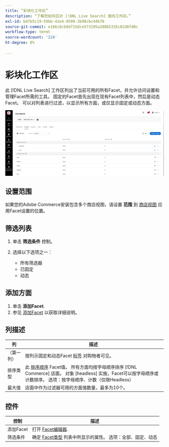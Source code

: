 ```yaml
---
title: “彩块化工作区”
description: “了解您如何应对 [!DNL Live Search] 面向工作区。”
exl-id: b47b5c19-59bb-41e4-9599-3b90cbc44b70
source-git-commit: e166c8cb9d715dce573195a188b5335c02d8fd0c
workflow-type: tm+mt
source-wordcount: '224'
ht-degree: 0%

---
```


# 彩块化工作区

此 [!DNL Live Search] 工作区列出了当前可用的所有Facet，并允许访问设置和管理Facet所需的工具。 固定的Facet首先出现在现有Facet列表中，然后是动态Facet。 可以对列表进行过滤，以显示所有方面，或仅显示固定或动态方面。

![彩块化工作区](assets/faceting-workspace.png)

## 设置范围

如果您的Adobe Commerce安装包含多个商店视图，请设置 **范围** 到 [商店视图](https://experienceleague.adobe.com/docs/commerce-admin/start/setup/websites-stores-views.html#scope-settings) 应用Facet设置的位置。

## 筛选列表

1. 单击 **筛选条件** 控制。
1. 选择以下选项之一：

   * 所有筛选器
   * 已固定
   * 动态

## 添加方面

1. 单击 **添加Facet**.
1. 参见 [添加Facet](facets-add.md) 以获取详细说明。

## 列描述

| 列 | 描述 |
|--- |--- |
| （第一列） | 按列示固定和动态Facet [标签](facets-type.md) 对购物者可见。 |
| 排序类型 | 此 [排序顺序](facets-type.md) Facet值。 所有方面均按字母顺序排序 [!DNL Commerce] 店面。 对象 [headless] 实施，Facet可以按字母顺序或计数排序。 选项：按字母顺序、计数（仅限Headless） |
| 最大值 | 店面中作为过滤器可用的方面值数量，最多为10个。 |

## 控件

| 控制 | 描述 |
|--- |--- |
| 添加Facet | 打开 [Facet编辑器](facets-add.md). |
| 筛选条件 | 确定 [Facet类型](facets-type.md) 列表中所显示的属性。 选项：全部、固定、动态 |
